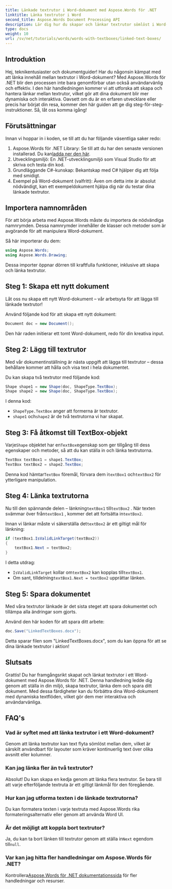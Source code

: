 ```yaml
---
title: Länkade textrutor i Word-dokument med Aspose.Words för .NET
linktitle: Länka textrutor i Word
second_title: Aspose.Words Document Processing API
description: Lär dig hur du skapar och länkar textrutor sömlöst i Word-dokument med Aspose.Words för .NET. Följ vår detaljerade guide för ett enkelt innehållsflöde och professionella resultat.
type: docs
weight: 10
url: /sv/net/tutorials/words/words-with-textboxes/linked-text-boxes/
---
```

## Introduktion

Hej, teknikentusiaster och dokumentguider! Har du någonsin kämpat med att länka innehåll mellan textrutor i Word-dokument? Med Aspose.Words för .NET blir den processen inte bara genomförbar utan också användarvänlig och effektiv. I den här handledningen kommer vi att utforska att skapa och hantera länkar mellan textrutor, vilket gör att dina dokument blir mer dynamiska och interaktiva. Oavsett om du är en erfaren utvecklare eller precis har börjat din resa, kommer den här guiden att ge dig steg-för-steg-instruktioner. Så, låt oss komma igång!

## Förutsättningar

Innan vi hoppar in i koden, se till att du har följande väsentliga saker redo:

1.  Aspose.Words för .NET Library: Se till att du har den senaste versionen installerad. Du kan[ladda ner den här](https://releases.aspose.com/words/net/).
2. Utvecklingsmiljö: En .NET-utvecklingsmiljö som Visual Studio för att skriva och testa din kod.
3. Grundläggande C#-kunskap: Bekantskap med C# hjälper dig att följa med smidigt.
4. Exempel på Word-dokument (valfritt): Även om detta inte är absolut nödvändigt, kan ett exempeldokument hjälpa dig när du testar dina länkade textrutor.

## Importera namnområden

För att börja arbeta med Aspose.Words måste du importera de nödvändiga namnrymden. Dessa namnrymder innehåller de klasser och metoder som är avgörande för att manipulera Word-dokument.

Så här importerar du dem:

```csharp
using Aspose.Words;
using Aspose.Words.Drawing;
```

Dessa importer öppnar dörren till kraftfulla funktioner, inklusive att skapa och länka textrutor.

## Steg 1: Skapa ett nytt dokument

Låt oss nu skapa ett nytt Word-dokument – vår arbetsyta för att lägga till länkade textrutor!

Använd följande kod för att skapa ett nytt dokument:

```csharp
Document doc = new Document();
```

Den här raden initierar ett tomt Word-dokument, redo för din kreativa input.

## Steg 2: Lägg till textrutor

Med vår dokumentinställning är nästa uppgift att lägga till textrutor – dessa behållare kommer att hålla och visa text i hela dokumentet.

Du kan skapa två textrutor med följande kod:

```csharp
Shape shape1 = new Shape(doc, ShapeType.TextBox);
Shape shape2 = new Shape(doc, ShapeType.TextBox);
```

I denna kod:
- `ShapeType.TextBox` anger att formerna är textrutor.
- `shape1` och`shape2` är de två textrutorna vi har skapat.

## Steg 3: Få åtkomst till TextBox-objekt

 Varje`Shape` objektet har en`TextBox`egenskap som ger tillgång till dess egenskaper och metoder, så att du kan ställa in och länka textrutorna.

```csharp
TextBox textBox1 = shape1.TextBox;
TextBox textBox2 = shape2.TextBox;
```

 Denna kod hämtar`TextBox` föremål, förvara dem i`textBox1` och`textBox2` för ytterligare manipulation.

## Steg 4: Länka textrutorna

 Nu till den spännande delen – länkning`textBox1` till`textBox2` . När texten svämmar över från`textBox1` , kommer det att fortsätta in`textBox2`.

 Innan vi länkar måste vi säkerställa det`textBox2` är ett giltigt mål för länkning:

```csharp
if (textBox1.IsValidLinkTarget(textBox2))
{
    textBox1.Next = textBox2;
}
```

I detta utdrag:
- `IsValidLinkTarget` kollar om`textBox2` kan kopplas till`textBox1`.
-  Om sant, tilldelning`textBox1.Next = textBox2` upprättar länken.

## Steg 5: Spara dokumentet

Med våra textrutor länkade är det sista steget att spara dokumentet och tillämpa alla ändringar som gjorts.

Använd den här koden för att spara ditt arbete:

```csharp
doc.Save("LinkedTextBoxes.docx");
```

Detta sparar filen som "LinkedTextBoxes.docx", som du kan öppna för att se dina länkade textrutor i aktion!

## Slutsats

Grattis! Du har framgångsrikt skapat och länkat textrutor i ett Word-dokument med Aspose.Words för .NET. Denna handledning ledde dig genom att ställa in din miljö, skapa textrutor, länka dem och spara ditt dokument. Med dessa färdigheter kan du förbättra dina Word-dokument med dynamiska textflöden, vilket gör dem mer interaktiva och användarvänliga.

## FAQ's

### Vad är syftet med att länka textrutor i ett Word-dokument?  
Genom att länka textrutor kan text flyta sömlöst mellan dem, vilket är särskilt användbart för layouter som kräver kontinuerlig text över olika avsnitt eller kolumner.

### Kan jag länka fler än två textrutor?  
Absolut! Du kan skapa en kedja genom att länka flera textrutor. Se bara till att varje efterföljande textruta är ett giltigt länkmål för den föregående.

### Hur kan jag utforma texten i de länkade textrutorna?  
Du kan formatera texten i varje textruta med Aspose.Words rika formateringsalternativ eller genom att använda Word UI.

### Är det möjligt att koppla bort textrutor?  
 Ja, du kan ta bort länken till textrutor genom att ställa in`Next` egendom till`null`.

### Var kan jag hitta fler handledningar om Aspose.Words för .NET?  
 Kontrollera[Aspose.Words för .NET dokumentationssida](https://reference.aspose.com/words/net/) för fler handledningar och resurser.
